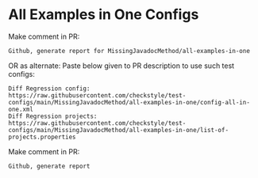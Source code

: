 # All Examples in One Configs
Make comment in PR:
```
Github, generate report for MissingJavadocMethod/all-examples-in-one
```
OR as alternate:
Paste below given to PR description to use such test configs:
```
Diff Regression config: https://raw.githubusercontent.com/checkstyle/test-configs/main/MissingJavadocMethod/all-examples-in-one/config-all-in-one.xml
Diff Regression projects: https://raw.githubusercontent.com/checkstyle/test-configs/main/MissingJavadocMethod/all-examples-in-one/list-of-projects.properties
```
Make comment in PR:
```
Github, generate report
```
